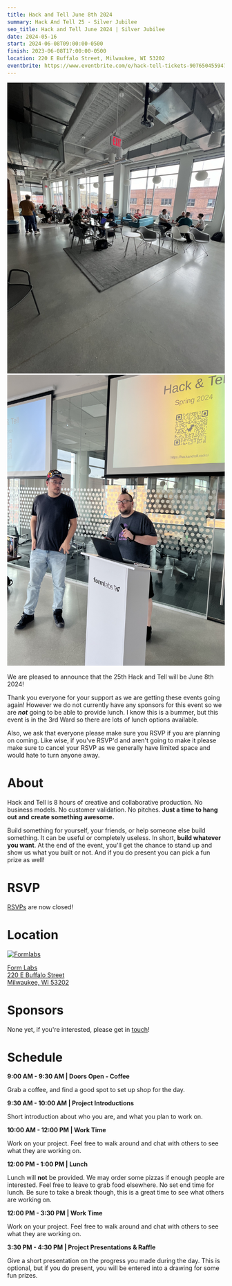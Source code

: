 ```yaml
---
title: Hack and Tell June 8th 2024
summary: Hack And Tell 25 - Silver Jubilee
seo_title: Hack and Tell June 2024 | Silver Jubilee
date: 2024-05-16
start: 2024-06-08T09:00:00-0500
finish: 2023-06-08T17:00:00-0500
location: 220 E Buffalo Street, Milwaukee, WI 53202
eventbrite: https://www.eventbrite.com/e/hack-tell-tickets-907650455947
---
```


![Getting Ready](images/IMG_3572.jpg)
![Introductions](images/IMG_3573.jpg)

We are pleased to announce that the 25th Hack and Tell will be June 8th 2024!

Thank you everyone for your support as we are getting these events going
again! However we do not currently have any sponsors for this event so we are
***not*** going to be able to provide lunch. I know this is a bummer, but this
event is in the 3rd Ward so there are lots of lunch options available.

Also, we ask that everyone please make sure you RSVP if you are planning on
coming. Like wise, if you've RSVP'd and aren't going to make it please make
sure to cancel your RSVP as we generally have limited space and would hate to
turn anyone away.

# About

Hack and Tell is 8 hours of creative and collaborative production. No business
models. No customer validation. No pitches. **Just a time to hang out and
create something awesome.**

Build something for yourself, your friends, or help someone else build
something. It can be useful or completely useless. In short, **build whatever
you want**. At the end of the event, you'll get the chance to stand up and show
us what you built or not. And if you do present you can pick a fun prize as
well!

# RSVP

[RSVPs](https://www.eventbrite.com/e/hack-tell-tickets-907650455947) are
now closed!

# Location

[![Formlabs](/images/sponsors/formlabs.png)](https://formlabs.com/)

[Form Labs  
220 E Buffalo Street  
Milwaukee, WI 53202](https://www.openstreetmap.org/node/5560576658#map=19/43.03407/-87.90831)


# Sponsors

None yet, if you're interested, please get in [touch](/contact)!

# Schedule

**9:00 AM - 9:30 AM | Doors Open - Coffee**

Grab a coffee, and find a good spot to set up shop for the day.

**9:30 AM - 10:00 AM | Project Introductions**

Short introduction about who you are, and what you plan to work on.

**10:00 AM - 12:00 PM | Work Time**

Work on your project. Feel free to walk around and chat with others to see
what they are working on.

**12:00 PM - 1:00 PM | Lunch**

Lunch will **not** be provided. We may order some pizzas if enough people are
interested. Feel free to leave to grab food elsewhere. No set end time for
lunch. Be sure to take a break though, this is a great time to see what others
are working on.

**12:00 PM - 3:30 PM | Work Time**

Work on your project. Feel free to walk around and chat with others to see
what they are working on.

**3:30 PM - 4:30 PM | Project Presentations & Raffle**

Give a short presentation on the progress you made during the day. This is
optional, but if you do present, you will be entered into a drawing for some
fun prizes.

